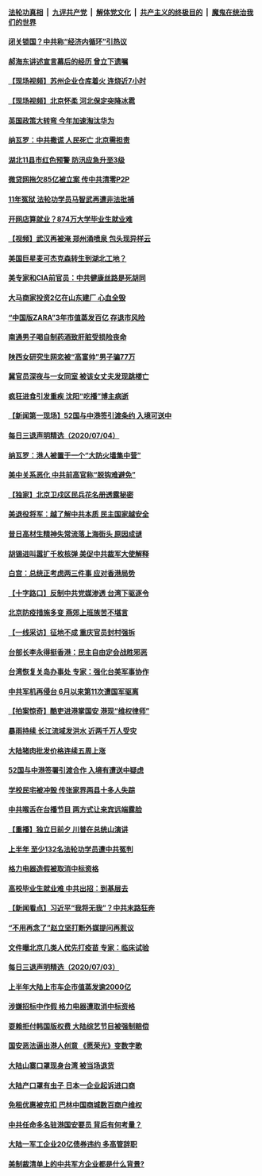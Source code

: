 

####  [法轮功真相](../../../../basic/blob/master/README.md?t=07060231) &nbsp;|&nbsp; [九评共产党](../../../../9ping.md/blob/master/README.md?t=07060231) &nbsp;|&nbsp; [解体党文化](../../../../jtdwh.md/blob/master/README.md?t=07060231)  &nbsp;|&nbsp; [共产主义的终极目的](../../../../gczydzjmd.md/blob/master/README.md?t=07060231) &nbsp;|&nbsp; [魔鬼在统治我们的世界](../../../../mgztzwmdsj.md/blob/master/README.md?t=07060231) 

#### [闭关锁国？中共称“经济内循环”引热议](../pages/nsc413/n12234416.md?t=07060231) 

#### [郝海东讲述宣言幕后的经历 曾立下遗嘱](../pages/nsc413/n12234136.md?t=07060231) 

#### [【现场视频】苏州企业仓库着火 连烧近7小时](../pages/nsc413/n12234173.md?t=07060231) 

#### [【现场视频】北京怀柔 河北保定突降冰雹](../pages/nsc413/n12234131.md?t=07060231) 

#### [英国政策大转弯 今年加速淘汰华为](../pages/nsc413/n12234119.md?t=07060231) 


#### [纳瓦罗：中共撒谎 人民死亡 北京需担责](../pages/nsc413/n12233467.md?t=07060231) 

#### [湖北11县市红色预警 防汛应急升至3级](../pages/nsc413/n12233907.md?t=07060231) 

#### [微贷网拖欠85亿被立案 传中共清零P2P](../pages/nsc413/n12233800.md?t=07060231) 

#### [11年冤狱 法轮功学员马智武再遭非法批捕](../pages/nsc413/n12230577.md?t=07060231) 

#### [开网店算就业？874万大学毕业生就业难](../pages/nsc413/n12233886.md?t=07060231) 

#### [【视频】武汉再被淹 郑州涌喷泉 包头现异样云](../pages/nsc413/n12233859.md?t=07060231) 

#### [美国巨星麦可杰克森转生到湖北工地？](../pages/nsc413/n12233623.md?t=07060231) 

#### [美专家和CIA前官员：中共健康丝路是死胡同](../pages/nsc413/n12217750.md?t=07060231) 

#### [大马商家投资2亿在山东建厂 心血全毁](../pages/nsc413/n12233792.md?t=07060231) 

#### [“中国版ZARA”3年市值蒸发百亿 存退市风险](../pages/nsc413/n12233498.md?t=07060231) 

#### [南通男子喝自制药酒致肝脏受损险丧命](../pages/nsc413/n12233669.md?t=07060231) 

#### [陕西女研究生网恋被“高富帅”男子骗77万](../pages/nsc413/n12233594.md?t=07060231) 

#### [冀官员深夜与一女同室 被该女丈夫发现跳楼亡](../pages/nsc413/n12233457.md?t=07060231) 

#### [疯狂进食引发重疾 沈阳“吃播”博主病逝](../pages/nsc413/n12233588.md?t=07060231) 

#### [【新闻第一现场】52国与中港签引渡条约 入境可送中](../pages/nsc413/n12233532.md?t=07060231) 

#### [每日三退声明精选（2020/07/04）](../pages/nsc413/n12233206.md?t=07060231) 

#### [纳瓦罗：港人被置于一个“大防火墙集中营”](../pages/nsc413/n12233112.md?t=07060231) 

#### [美中关系恶化 中共前高官称“脱钩难避免”](../pages/nsc413/n12232936.md?t=07060231) 

#### [【独家】北京卫戍区民兵花名册透露秘密](../pages/nsc413/n12165121.md?t=07060231) 

#### [美退役将军：越了解中共本质 民主国家越安全](../pages/nsc413/n12232962.md?t=07060231) 

#### [昔日高材生精神失常流落上海街头 原因成谜](../pages/nsc413/n12232795.md?t=07060231) 

#### [胡锡进叫嚣扩千枚核弹 美促中共裁军大使解释](../pages/nsc413/n12231558.md?t=07060231) 

#### [白宫：总统正考虑两三件事 应对香港局势](../pages/nsc413/n12232772.md?t=07060231) 

#### [【十字路口】反制中共党媒渗透 台湾下驱逐令](../pages/nsc413/n12231666.md?t=07060231) 

#### [北京防疫措施多变 燕郊上班族苦不堪言](../pages/nsc413/n12232325.md?t=07060231) 

#### [【一线采访】征地不成 重庆官员封村强拆](../pages/nsc413/n12232323.md?t=07060231) 

#### [台部长李永得挺香港：民主自由定会战胜邪恶](../pages/nsc413/n12232596.md?t=07060231) 

#### [台湾恢复关岛办事处 专家：强化台美军事协作](../pages/nsc413/n12232528.md?t=07060231) 

#### [中共军机再侵台 6月以来第11次遭国军驱离](../pages/nsc413/n12232407.md?t=07060231) 

#### [【拍案惊奇】酷吏进港掌国安 港现“维权律师”](../pages/nsc413/n12231629.md?t=07060231) 


#### [暴雨持续 长江流域发洪水 近两千万人受灾](../pages/nsc413/n12231677.md?t=07060231) 

#### [大陆猪肉批发价格连续五周上涨](../pages/nsc413/n12231800.md?t=07060231) 

#### [52国与中港签署引渡合作 入境有遭送中疑虑](../pages/nsc413/n12232103.md?t=07060231) 

#### [学校民宅被冲毁 传张家界两县十多人失踪](../pages/nsc413/n12231983.md?t=07060231) 

#### [中共喉舌在台播节目 两方式让来宾远端露脸](../pages/nsc413/n12231715.md?t=07060231) 

#### [【重播】独立日前夕 川普在总统山演讲](../pages/nsc413/n12230343.md?t=07060231) 

#### [上半年 至少132名法轮功学员遭中共冤判](../pages/nsc413/n12229828.md?t=07060231) 

#### [格力电器造假被取消中标资格](../pages/nsc413/n12231580.md?t=07060231) 

#### [高校毕业生就业难 中共出招：到基层去](../pages/nsc413/n12231647.md?t=07060231) 

#### [【新闻看点】习近平“我将无我”？中共末路狂奔](../pages/nsc413/n12231315.md?t=07060231) 

#### [“不用再念了”赵立坚打断外媒提问再惹议](../pages/nsc413/n12231415.md?t=07060231) 

#### [文件曝北京几类人优先打疫苗 专家：临床试验](../pages/nsc413/n12230906.md?t=07060231) 

#### [每日三退声明精选（2020/07/03）](../pages/nsc413/n12231529.md?t=07060231) 

#### [上半年大陆上市车企市值蒸发逾2000亿](../pages/nsc413/n12231313.md?t=07060231) 

#### [涉嫌招标中作假 格力电器遭取消中标资格](../pages/nsc413/n12231383.md?t=07060231) 

#### [耍赖拒付韩国版权费 大陆综艺节目被强制赔偿](../pages/nsc413/n12228726.md?t=07060231) 

#### [国安恶法逼出港人创意 《愿荣光》变数字歌](../pages/nsc413/n12230960.md?t=07060231) 

#### [大陆山寨口罩现身台湾 被当场退货](../pages/nsc413/n12231038.md?t=07060231) 

#### [大陆产口罩有虫子 日本一企业起诉进口商](../pages/nsc413/n12231106.md?t=07060231) 

#### [免租优惠被克扣 巴林中国商城数百商户维权](../pages/nsc413/n12231046.md?t=07060231) 

#### [中共任命多名驻港国安要员 背后有何考量？](../pages/nsc413/n12230989.md?t=07060231) 

#### [大陆一军工企业20亿债券违约 多高管辞职](../pages/nsc413/n12230777.md?t=07060231) 

#### [美制裁清单上的中共军方企业都是什么背景?](../pages/nsc413/n12231022.md?t=07060231) 

